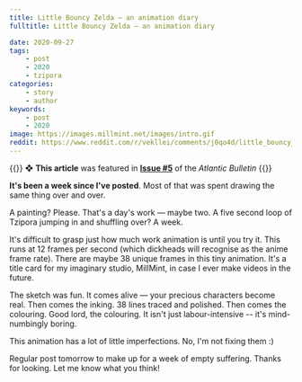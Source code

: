 ```yaml
---
title: Little Bouncy Zelda — an animation diary
fulltitle: Little Bouncy Zelda — an animation diary

date: 2020-09-27
tags:
    - post
    - 2020
    - tzipora
categories:
    - story
    - author
keywords:
    - post
    - 2020
image: https://images.millmint.net/images/intro.gif
reddit: https://www.reddit.com/r/vekllei/comments/j0qo4d/little_bouncy_zelda_an_animation_diary/
---
```


{{<hint story>}}
❖ **This article** was featured in [**Issue #5**](/news/bulletin/2020/5) of the *Atlantic Bulletin*
{{</hint>}}

**It's been a week since I've posted**. Most of that was spent drawing the same thing over and over.

A painting? Please. That's a day's work — maybe two. A five second loop of Tzipora jumping in and shuffling over? A week.

It's difficult to grasp just how much work animation is until you try it. This runs at 12 frames per second (which dickheads will recognise as the anime frame rate). There are maybe 38 unique frames in this tiny animation. It's a title card for my imaginary studio, MillMint, in case I ever make videos in the future.

The sketch was fun. It comes alive — your precious characters become real. Then comes the inking. 38 lines traced and polished. Then comes the colouring. Good lord, the colouring. It isn't just labour-intensive -- it's mind-numbingly boring.

This animation has a lot of little imperfections. No, I'm not fixing them :)

Regular post tomorrow to make up for a week of empty suffering. Thanks for looking. Let me know what you think!
